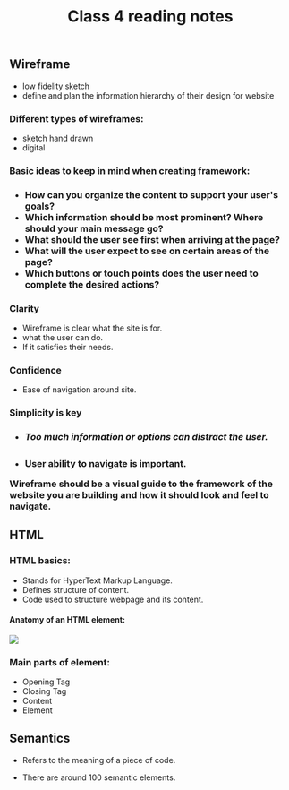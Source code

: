 
<head>
<title>Class 4 notes</title>
</head>
<body>
    <header>
    <h1>Class 4 reading notes</h1>
    </header>

<main>
<section>
<h2>Wireframe</h2>
<ul>


<li>low fidelity sketch</li>

<li>define and plan the information hierarchy of their design for website</li></ul>

<h3>Different types of wireframes:</h3>
<ul>

<li>sketch hand drawn</li>
<li>digital</li></ul>

<h3>Basic ideas to keep in mind when creating framework:<h3>
<ul>

<li>How can you organize the content to support your user's goals?</li>
<li>Which information should be most prominent? Where should your main message go?</li>
<li>What should the user see first when arriving at the page?</li>
<li>What will the user expect to see on certain areas of the page?</li>
<li>Which buttons or touch points does the user need to complete the desired actions?</li> </ul>

<h3>Clarity</h3>
<ul>

<li>Wireframe is clear what the site is for.</li>
<li>what the user can do.</li>
<li>If it satisfies their needs.</li>
</ul>
<h3>Confidence</h3>
<ul>
<li>Ease of navigation around site.</li></ul>

<h3>Simplicity is key<h3>
<ul>

<li><h5>Too much information or options can distract the user.</h5></li>
<li>User ability to navigate is important.</li></ul>

<p>Wireframe should be a visual guide to the framework of the website you are building and how it should look and feel to navigate.</p>

<h2>HTML </h2>
<h3>HTML basics:</h3>
<ul>
<li>Stands for HyperText Markup Language.</li>
<li>Defines structure of content.</li>
<li>Code used to structure webpage and its content.</li>
</ul>

<h4>Anatomy of an HTML element:</h4>

<p>
<img src="https://developer.mozilla.org/en-US/docs/Learn/Getting_started_with_the_web/HTML_basics/grumpy-cat-small.png" />
</p>
<h3>Main parts of element:</h3>
<ul>

<li>Opening Tag</li>
<li>Closing Tag</li>
<li>Content</li>
<li>Element</li>

</ul>
    
<h2>Semantics</h2>
    <ul><li>Refers to the meaning of a piece of code.</li></ul>
<ul><li>There are around 100 semantic elements.</li>
    </ul>



